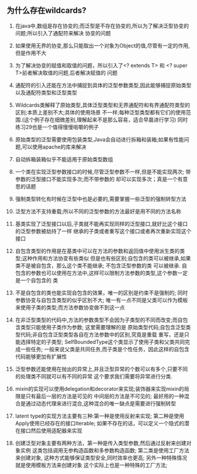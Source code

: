 ## 为什么存在wildcards?

1. 在java中,数组是存在协变的;而泛型是不存在协变的,所以为了解决泛型协变的问题;所以引入了通配符来解决
    协变的问题

2. 如果使用无界的协变,那么只能取出一个对象为Object的值,尽管有一定的作用,但是作用不大

3. 为了解决协变的赋值和取值的问题，所以引入了<? extends T> 和 <? super T>前者解决取值的问题,后者解决赋值的
    问题

4. 通配符的引入还能在方法中捕捉到具体的泛型参数类型,因此能够捕捉原始类型以及通配符类型和泛型类型

5. Wildcards类解释了原始类型,具体泛型类型和无界通配符和有界通配符类型的区别;本质上差别不大;具体的使用场景
    不一样;每种泛型类型都有它们的使用范围.(这个例子存在细微差别,理解起来不是那么容易，适合早晨进行学习)
    同时练习29也是一个值得慢慢咀嚼的例子

6. 原始类型的泛型需要使用包装类型,Java会自动进行拆箱和装箱;如果有性能问题,可以使用apache的库来解决

7. 自动拆箱装箱似乎不能适用于原始类型数组

8. 一个类在实现泛型参数接口的时候,尽管泛型参数不一样,但是不能实现两次; 带参数的泛型接口不能实现多次;而不带参数的
    却可以实现多次；真是一个有意思的话题

9. 强制类型转化有时候在泛型中也是必要的,需要掌握一些泛型的强制转型方法

10. 泛型方法不支持重载;所以不同的泛型参数的方法最好是用不同的方法名称

11. 基类实现了泛型接口以后,子类就不能再实现同样的泛型接口,就好比这个接口的泛型参数被劫持了一样
    继承的子类或者重写这个接口或者再次重新实现这个接口

12. 自包含类型的作用是在基类中可以在方法的参数和返回值中使用派生类的类型;这种作用和方法协变有些类似
    但是也有些区别;自包含的类可以被继承,如果类不是被自包含，那么这个类不能继承; 不包含泛型参数的类
    可以被继承. 自包含的参数也可以使用在方法中,这样可以限制方法参数的类型,这个参数一定是一个自包含的
    类

13. 不是自包含的类也能实现自包含的效果，唯一的区别是约束不是强制的; 同时参数协变与自包含类型的似乎区别不大;
    唯一有一点不同是父类可以作为模板来使用子类的类型;而方法参数协变做不到这一点

14. 在非泛型类型的代码中,方法的参数类型不会因为子类型的不同而改变;而自包含类型只能使用子类作为参数;
    这里需要理解的是 原始类型代码;自包含泛型类型代码;非自包含泛型类型各自在方法参数中的区别,究竟是重载
    重写，还是只能选择特定的子类型; SelfBoundedType这个类显示了使用子类和父类共同完成一些任务;
    一般来说父类是共同任务,而子类是个性任务，因此这样的自包含代码能够更加有扩展性

15. 泛型参数还能使用在抛出的异常上,并且泛型异常的个数可以有多个,只要不同的处理类不同就可以有不同的异常
    这个要求我们需要将异常进行分类.

16. mixin的实现可以使用delegation和decorator来实现;装饰器来实现mixin的局限是只有最后一层的方法是可见的
    中间层的方法是不可见的; 最好用的一种混合是通过动态代理来进行混合,这种混合的唯一缺点是需要进行强制转型

17. latent type的实现方法主要有三种:第一种是使用反射来实现; 第二种是使用Apply使用已经存在的接口Iterable;
    如果不存在的话，可以定义一个隐式的潜在接口然后使用适配器来实现

18. 创建泛型对象主要有两种方法，第一种是传入类型参数,然后通过反射来创建对象实例
    这类包括调用无参构造函数和多参数构造函数; 第二类是使用工厂方法来创建对象,
    这种方式能够保证类型安全,同时效率也更高; 另外一种特殊情况就是使用模板方法来创建对象
    这个实际上也是一种特殊的工厂方法;
